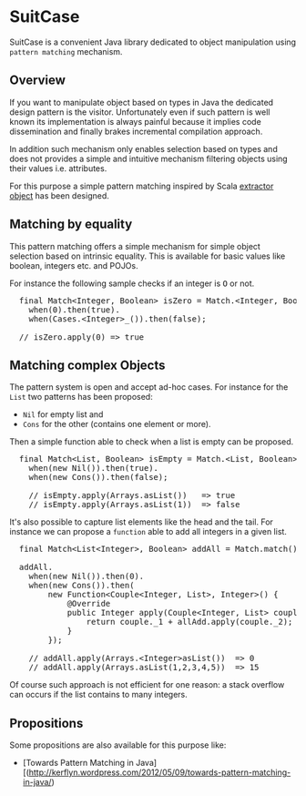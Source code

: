 SuitCase
========

SuitCase is a convenient Java library dedicated to object manipulation using `pattern matching` mechanism.

Overview
--------

If you want to manipulate object based on types in Java the dedicated design pattern is the visitor.
Unfortunately even if such pattern is well known its implementation is always painful because it implies
code dissemination and finally brakes incremental compilation approach.

In addition such mechanism only enables selection based on types and does not provides a simple and
intuitive mechanism filtering objects using their values i.e. attributes.

For this purpose a simple pattern matching inspired by Scala [extractor object](http://www.scala-lang.org/node/112)
has been designed.

Matching by equality
--------------------

This pattern matching offers a simple mechanism for simple object selection based on intrinsic equality.
This is available for basic values like boolean, integers etc. and POJOs.

For instance the following sample checks if an integer is <tt>O</tt> or not.

<pre>
  final Match&lt;Integer, Boolean> isZero = Match.&lt;Integer, Boolean>match().
    when(0).then(true).
    when(Cases.&lt;Integer>_()).then(false);
    
  // isZero.apply(0) => true 
</pre>

Matching complex Objects 
------------------------

The pattern system is open and accept ad-hoc cases. For instance for the `List` two patterns has been proposed:
* `Nil` for empty list and
* `Cons` for the other (contains one element or more).

Then a simple function able to check when a list is empty can be proposed.

<pre>
  final Match&lt;List, Boolean> isEmpty = Match.&lt;List, Boolean>match().
    when(new Nil()).then(true).
    when(new Cons()).then(false);

    // isEmpty.apply(Arrays.asList())   => true
    // isEmpty.apply(Arrays.asList(1))  => false
</pre>

It's also possible to capture list elements like the head and the tail. For instance we can propose a `function`
able to add all integers in a given list.

<pre>
  final Match&lt;List&lt;Integer>, Boolean> addAll = Match.match();

  addAll.
    when(new Nil()).then(0).
    when(new Cons()).then(
        new Function&lt;Couple&lt;Integer, List>, Integer>() {
            @Override
            public Integer apply(Couple&lt;Integer, List> couple) throws MatchingException {
                return couple._1 + allAdd.apply(couple._2);
            }
        });

    // addAll.apply(Arrays.&lt;Integer>asList())  => 0
    // addAll.apply(Arrays.asList(1,2,3,4,5))  => 15
</pre>

Of course such approach is not efficient for one reason: a stack overflow can occurs if the list contains
to many integers.


Propositions
------------

Some propositions are also available for this purpose like:
* [Towards Pattern Matching in Java][(http://kerflyn.wordpress.com/2012/05/09/towards-pattern-matching-in-java/)